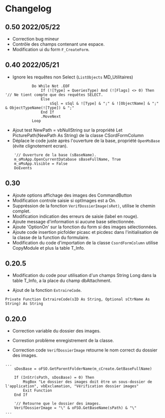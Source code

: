 # Changelog

## 0.50 2022/05/22
- Correction bug mineur
- Contrôle des champs contenant une espace.
- Modification ui du form `F_CreateForm`.

## 0.40 2022/05/21
- Ignore les requêtes non Select (`ListObjects` MD_Utilitaires)
```VB
            Do While Not .EOF
                If (![Type] = QueriesType) And (![Flags] <> 0) Then     '// Ne tient compte que des requêtes SELECT.
                Else
                    sSql = sSql & ![Type] & ";" & ![ObjectName] & ";" & ObjectTypeName(![Type]) & ";"
                End If
                .MoveNext
            Loop
```
- Ajout test NewPath = vbNullString sur la propriété Let PicturePath(NewPath As String) de la classe CSordFormColumn
- Déplace le code juste après l'ouverture de la base, propriété `OpenMsBase` (évite clignotement ecran).
```VB
    '// Ouverture de la base (sBaseName).
    m_oMsApp.OpenCurrentDatabase sBaseFullName, True
    m_oMsApp.Visible = False
    DoEvents
```

## 0.30

- Ajoute options affichage des images des CommandButton
- Modification controle saisie si optImages est a On.
- Suppréssion de la fonction `VerifDossierImage(sRet)`, utilise le chemin complet.
- Modification indication des erreurs de saisie (label en rouge).
- Ajoute message d'information si aucune base sélectionnée.
- Ajoute 'OptionOn' sur la fonction du form si des images sélectionnées.
- Ajoute code insertion picfolder picasc et picdesc dans l'initialisation de la classe de la function du formulaire.
- Modification du code d'importation de la classe `CsordFormColumn` utilise CopyModule et plus la table T_Info.

## 0.20.5

- Modification du code pour utilisation d'un champs String Long dans la table T_Info, a la place du champ dbAttachment.

- Ajout de la fonction `ExtraireCode`.
  
```VB
Private Function ExtraireCode(sID As String, Optional sCtrName As String) As String
```

## 0.20.0

- Correction variable du dossier des images.

- Correstion problème enregistrement de la classe.

- Correction code `VerifDossierImage` retourne le nom correct du dossier des images.

```VB
...
    sDosBase = oFSO.GetParentFolderName(m_cCreate.GetBaseFullName)

    If (InStr(sPath, sDosBase) = 0) Then
        MsgBox "Le dossier des images doit être un sous-dossier de l'application", vbExclamation, "Vérification dossier images"
        Exit Function
    End If

    '// Retourne que le dossier des images.
    VerifDossierImage = "\" & oFSO.GetBaseName(sPath) & "\"
...

```
